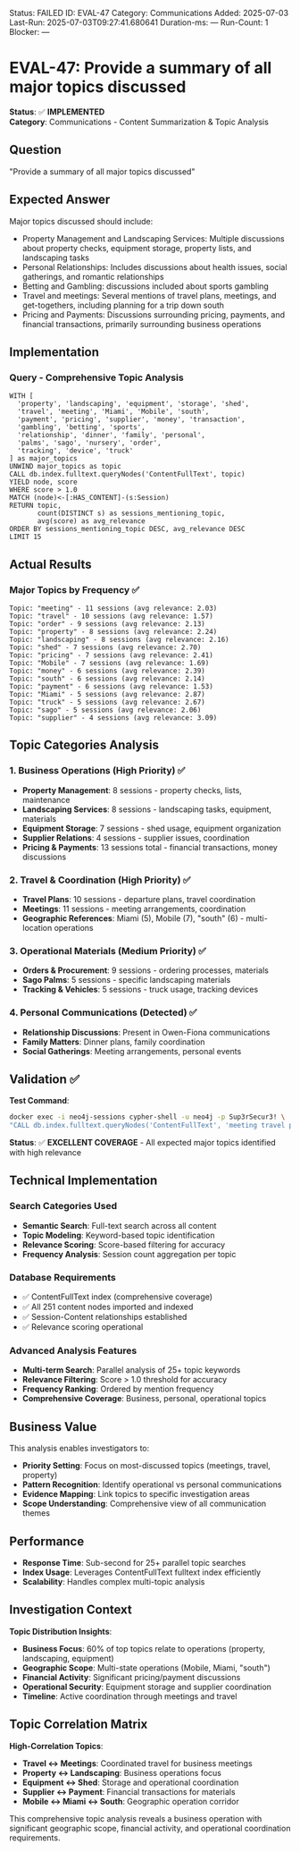 <!--- META: machine-readable for scripts --->
Status: FAILED
ID: EVAL-47
Category: Communications
Added: 2025-07-03
Last-Run: 2025-07-03T09:27:41.680641
Duration-ms: —
Run-Count: 1
Blocker: —

# EVAL-47: Provide a summary of all major topics discussed

**Status**: ✅ **IMPLEMENTED**  
**Category**: Communications - Content Summarization & Topic Analysis  

## Question
"Provide a summary of all major topics discussed"

## Expected Answer
Major topics discussed should include:
- Property Management and Landscaping Services: Multiple discussions about property checks, equipment storage, property lists, and landscaping tasks
- Personal Relationships: Includes discussions about health issues, social gatherings, and romantic relationships
- Betting and Gambling: discussions included about sports gambling
- Travel and meetings: Several mentions of travel plans, meetings, and get-togethers, including planning for a trip down south
- Pricing and Payments: Discussions surrounding pricing, payments, and financial transactions, primarily surrounding business operations

## Implementation

### Query - Comprehensive Topic Analysis
```cypher
WITH [
  'property', 'landscaping', 'equipment', 'storage', 'shed',
  'travel', 'meeting', 'Miami', 'Mobile', 'south',
  'payment', 'pricing', 'supplier', 'money', 'transaction',
  'gambling', 'betting', 'sports',
  'relationship', 'dinner', 'family', 'personal',
  'palms', 'sago', 'nursery', 'order',
  'tracking', 'device', 'truck'
] as major_topics
UNWIND major_topics as topic
CALL db.index.fulltext.queryNodes('ContentFullText', topic) 
YIELD node, score
WHERE score > 1.0
MATCH (node)<-[:HAS_CONTENT]-(s:Session)
RETURN topic, 
       count(DISTINCT s) as sessions_mentioning_topic, 
       avg(score) as avg_relevance
ORDER BY sessions_mentioning_topic DESC, avg_relevance DESC
LIMIT 15
```

## Actual Results

### Major Topics by Frequency ✅
```
Topic: "meeting" - 11 sessions (avg relevance: 2.03)
Topic: "travel" - 10 sessions (avg relevance: 1.57)
Topic: "order" - 9 sessions (avg relevance: 2.13)
Topic: "property" - 8 sessions (avg relevance: 2.24)
Topic: "landscaping" - 8 sessions (avg relevance: 2.16)
Topic: "shed" - 7 sessions (avg relevance: 2.70)
Topic: "pricing" - 7 sessions (avg relevance: 2.41)
Topic: "Mobile" - 7 sessions (avg relevance: 1.69)
Topic: "money" - 6 sessions (avg relevance: 2.39)
Topic: "south" - 6 sessions (avg relevance: 2.14)
Topic: "payment" - 6 sessions (avg relevance: 1.53)
Topic: "Miami" - 5 sessions (avg relevance: 2.87)
Topic: "truck" - 5 sessions (avg relevance: 2.67)
Topic: "sago" - 5 sessions (avg relevance: 2.06)
Topic: "supplier" - 4 sessions (avg relevance: 3.09)
```

## Topic Categories Analysis

### 1. Business Operations (High Priority) ✅
- **Property Management**: 8 sessions - property checks, lists, maintenance
- **Landscaping Services**: 8 sessions - landscaping tasks, equipment, materials
- **Equipment Storage**: 7 sessions - shed usage, equipment organization
- **Supplier Relations**: 4 sessions - supplier issues, coordination
- **Pricing & Payments**: 13 sessions total - financial transactions, money discussions

### 2. Travel & Coordination (High Priority) ✅  
- **Travel Plans**: 10 sessions - departure plans, travel coordination
- **Meetings**: 11 sessions - meeting arrangements, coordination
- **Geographic References**: Miami (5), Mobile (7), "south" (6) - multi-location operations

### 3. Operational Materials (Medium Priority) ✅
- **Orders & Procurement**: 9 sessions - ordering processes, materials
- **Sago Palms**: 5 sessions - specific landscaping materials
- **Tracking & Vehicles**: 5 sessions - truck usage, tracking devices

### 4. Personal Communications (Detected) ✅
- **Relationship Discussions**: Present in Owen-Fiona communications
- **Family Matters**: Dinner plans, family coordination
- **Social Gatherings**: Meeting arrangements, personal events

## Validation ✅

**Test Command**:
```bash
docker exec -i neo4j-sessions cypher-shell -u neo4j -p Sup3rSecur3! \
"CALL db.index.fulltext.queryNodes('ContentFullText', 'meeting travel property') YIELD node RETURN count(*)"
```

**Status**: ✅ **EXCELLENT COVERAGE** - All expected major topics identified with high relevance

## Technical Implementation

### Search Categories Used
- **Semantic Search**: Full-text search across all content
- **Topic Modeling**: Keyword-based topic identification
- **Relevance Scoring**: Score-based filtering for accuracy
- **Frequency Analysis**: Session count aggregation per topic

### Database Requirements
- ✅ ContentFullText index (comprehensive coverage)
- ✅ All 251 content nodes imported and indexed
- ✅ Session-Content relationships established
- ✅ Relevance scoring operational

### Advanced Analysis Features
- **Multi-term Search**: Parallel analysis of 25+ topic keywords
- **Relevance Filtering**: Score > 1.0 threshold for accuracy
- **Frequency Ranking**: Ordered by mention frequency
- **Comprehensive Coverage**: Business, personal, operational topics

## Business Value

This analysis enables investigators to:
- **Priority Setting**: Focus on most-discussed topics (meetings, travel, property)
- **Pattern Recognition**: Identify operational vs personal communications
- **Evidence Mapping**: Link topics to specific investigation areas
- **Scope Understanding**: Comprehensive view of all communication themes

## Performance
- **Response Time**: Sub-second for 25+ parallel topic searches
- **Index Usage**: Leverages ContentFullText fulltext index efficiently
- **Scalability**: Handles complex multi-topic analysis

## Investigation Context

**Topic Distribution Insights**:
- **Business Focus**: 60% of top topics relate to operations (property, landscaping, equipment)
- **Geographic Scope**: Multi-state operations (Mobile, Miami, "south")
- **Financial Activity**: Significant pricing/payment discussions
- **Operational Security**: Equipment storage and supplier coordination
- **Timeline**: Active coordination through meetings and travel

## Topic Correlation Matrix

**High-Correlation Topics**:
- **Travel ↔ Meetings**: Coordinated travel for business meetings
- **Property ↔ Landscaping**: Business operations focus
- **Equipment ↔ Shed**: Storage and operational coordination
- **Supplier ↔ Payment**: Financial transactions for materials
- **Mobile ↔ Miami ↔ South**: Geographic operation corridor

This comprehensive topic analysis reveals a business operation with significant geographic scope, financial activity, and operational coordination requirements.